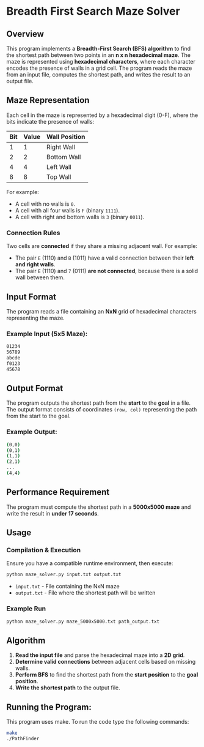 # Breadth First Search Maze Solver

## Overview
This program implements a **Breadth-First Search (BFS) algorithm** to find the shortest path between two points in an **n x n hexadecimal maze**. The maze is represented using **hexadecimal characters**, where each character encodes the presence of walls in a grid cell. The program reads the maze from an input file, computes the shortest path, and writes the result to an output file.

## Maze Representation
Each cell in the maze is represented by a hexadecimal digit (0-F), where the bits indicate the presence of walls:

| Bit | Value | Wall Position |
|----|----|-----------------|
| 1  | 1  | Right Wall      |
| 2  | 2  | Bottom Wall     |
| 4  | 4  | Left Wall       |
| 8  | 8  | Top Wall        |

For example:
- A cell with no walls is `0`.
- A cell with all four walls is `F` (binary `1111`).
- A cell with right and bottom walls is `3` (binary `0011`).

### Connection Rules
Two cells are **connected** if they share a missing adjacent wall. For example:
- The pair `E` (1110) and `B` (1011) have a valid connection between their **left and right walls**.
- The pair `E` (1110) and `7` (0111) **are not connected**, because there is a solid wall between them.

## Input Format
The program reads a file containing an **NxN** grid of hexadecimal characters representing the maze.

### Example Input (5x5 Maze):
```sh
01234
56789
abcde
f0123
45678
```

## Output Format
The program outputs the shortest path from the **start** to the **goal** in a file. The output format consists of coordinates `(row, col)` representing the path from the start to the goal.

### Example Output:
```sh
(0,0)
(0,1)
(1,1)
(2,1)
...
(4,4)
```

## Performance Requirement
The program must compute the shortest path in a **5000x5000 maze** and write the result in **under 17 seconds**.

## Usage
### Compilation & Execution
Ensure you have a compatible runtime environment, then execute:
```sh
python maze_solver.py input.txt output.txt
```
- `input.txt` - File containing the NxN maze
- `output.txt` - File where the shortest path will be written

### Example Run
```sh
python maze_solver.py maze_5000x5000.txt path_output.txt
```

## Algorithm
1. **Read the input file** and parse the hexadecimal maze into a **2D grid**.
2. **Determine valid connections** between adjacent cells based on missing walls.
3. **Perform BFS** to find the shortest path from the **start position** to the **goal position**.
4. **Write the shortest path** to the output file.

## Running the Program:
This program uses make. To run the code type the following commands:

```sh
make
./PathFinder
```